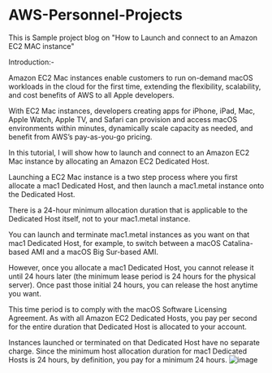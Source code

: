 # AWS-Personnel-Projects

This is Sample project blog on "How to Launch and connect to an Amazon EC2 MAC instance"

Introduction:-

Amazon EC2 Mac instances enable customers to run on-demand macOS workloads in the cloud for the first time, extending the flexibility, scalability, and cost benefits of AWS to all Apple developers. 

With EC2 Mac instances, developers creating apps for iPhone, iPad, Mac, Apple Watch, Apple TV, and Safari can provision and access macOS environments within minutes, dynamically scale capacity as needed, and benefit from AWS’s pay-as-you-go pricing.

In this tutorial, I will show how to launch and connect to an Amazon EC2 Mac instance by allocating an Amazon EC2 Dedicated Host. 

Launching a EC2 Mac instance is a two step process where you first allocate a mac1 Dedicated Host, and then launch a mac1.metal instance onto the Dedicated Host.

There is a 24-hour minimum allocation duration that is applicable to the Dedicated Host itself, not to your mac1.metal instance. 

You can launch and terminate mac1.metal instances as you want on that mac1 Dedicated Host, for example, to switch between a macOS Catalina-based AMI and a macOS Big Sur-based AMI. 

However, once you allocate a mac1 Dedicated Host, you cannot release it until 24 hours later (the minimum lease period is 24 hours for the physical server). Once past those initial 24 hours, you can release the host anytime you want. 

This time period is to comply with the macOS Software Licensing Agreement. As with all Amazon EC2 Dedicated Hosts, you pay per second for the entire duration that Dedicated Host is allocated to your account. 

Instances launched or terminated on that Dedicated Host have no separate charge. Since the minimum host allocation duration for mac1 Dedicated Hosts is 24 hours, by definition, you pay for a minimum 24 hours.
![image](https://github.com/user-attachments/assets/81b13e2d-5bee-4465-8d83-bd0231cb8389)
